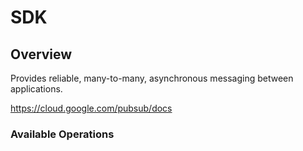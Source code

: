# SDK

## Overview

Provides reliable, many-to-many, asynchronous messaging between applications. 

<https://cloud.google.com/pubsub/docs>
### Available Operations

